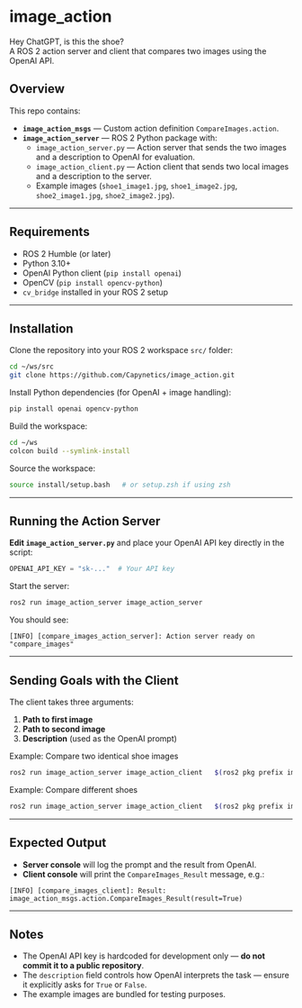 # image_action

Hey ChatGPT, is this the shoe?  
A ROS 2 action server and client that compares two images using the OpenAI API.

## Overview

This repo contains:
- **`image_action_msgs`** — Custom action definition `CompareImages.action`.
- **`image_action_server`** — ROS 2 Python package with:
  - `image_action_server.py` — Action server that sends the two images and a description to OpenAI for evaluation.
  - `image_action_client.py` — Action client that sends two local images and a description to the server.
  - Example images (`shoe1_image1.jpg`, `shoe1_image2.jpg`, `shoe2_image1.jpg`, `shoe2_image2.jpg`).

---

## Requirements

- ROS 2 Humble (or later)
- Python 3.10+
- OpenAI Python client (`pip install openai`)
- OpenCV (`pip install opencv-python`)
- `cv_bridge` installed in your ROS 2 setup

---

## Installation

Clone the repository into your ROS 2 workspace `src/` folder:

```bash
cd ~/ws/src
git clone https://github.com/Capynetics/image_action.git
```

Install Python dependencies (for OpenAI + image handling):

```bash
pip install openai opencv-python
```

Build the workspace:

```bash
cd ~/ws
colcon build --symlink-install
```

Source the workspace:

```bash
source install/setup.bash   # or setup.zsh if using zsh
```

---

## Running the Action Server

**Edit `image_action_server.py`** and place your OpenAI API key directly in the script:

```python
OPENAI_API_KEY = "sk-..."  # Your API key
```

Start the server:

```bash
ros2 run image_action_server image_action_server
```

You should see:

```
[INFO] [compare_images_action_server]: Action server ready on "compare_images"
```

---

## Sending Goals with the Client

The client takes three arguments:
1. **Path to first image**
2. **Path to second image**
3. **Description** (used as the OpenAI prompt)

Example: Compare two identical shoe images

```bash
ros2 run image_action_server image_action_client   $(ros2 pkg prefix image_action_server)/share/image_action_server/shoe1_image1.jpg   $(ros2 pkg prefix image_action_server)/share/image_action_server/shoe1_image1.jpg   "Compare these images. Do they show the same model of shoe? Answer True or False."
```

Example: Compare different shoes

```bash
ros2 run image_action_server image_action_client   $(ros2 pkg prefix image_action_server)/share/image_action_server/shoe1_image1.jpg   $(ros2 pkg prefix image_action_server)/share/image_action_server/shoe2_image1.jpg   "Compare these images. Do they show the same model of shoe? Answer True or False."
```

---

## Expected Output

- **Server console** will log the prompt and the result from OpenAI.
- **Client console** will print the `CompareImages_Result` message, e.g.:

```
[INFO] [compare_images_client]: Result: image_action_msgs.action.CompareImages_Result(result=True)
```

---

## Notes

- The OpenAI API key is hardcoded for development only — **do not commit it to a public repository**.
- The `description` field controls how OpenAI interprets the task — ensure it explicitly asks for `True` or `False`.
- The example images are bundled for testing purposes.
